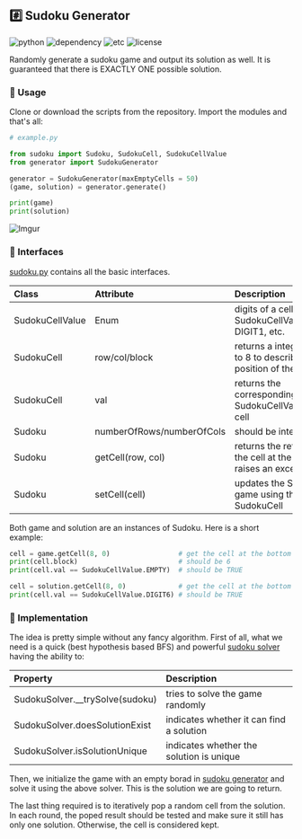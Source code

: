 ## #️⃣ Sudoku Generator

![python](https://img.shields.io/badge/python-3+-blue.svg)
![dependency](https://img.shields.io/badge/dependency-none-green.svg)
![etc](https://img.shields.io/badge/etc-few%20seconds-yellow.svg)
![license](https://img.shields.io/badge/license-none-blueviolet.svg)

Randomly generate a sudoku game and output its solution as well. It is guaranteed that there is EXACTLY ONE possible solution.


### 📔 Usage

Clone or download the scripts from the repository. Import the modules and that's all:

```python
# example.py

from sudoku import Sudoku, SudokuCell, SudokuCellValue
from generator import SudokuGenerator

generator = SudokuGenerator(maxEmptyCells = 50)
(game, solution) = generator.generate()

print(game)
print(solution)
```

![Imgur](https://i.imgur.com/LurZnAE.png)


### 📝 Interfaces

[sudoku.py](https://github.com/der3318/sudoku-generator/blob/master/sudoku.py) contains all the basic interfaces.

| Class | Attribute | Description |
| :- | :- | :- |
| SudokuCellValue | Enum | digits of a cell including SudokuCellValue.EMPTY, DIGIT1, etc. |
| SudokuCell | row/col/block | returns a integer from 0 to 8 to describe the position of the cell |
| SudokuCell | val | returns the corresponding SudokuCellValue of the cell |
| Sudoku | numberOfRows/numberOfCols | should be integer 9 |
| Sudoku | getCell(row, col) | returns the reference to the cell at the position or raises an exception |
| Sudoku | setCell(cell) | updates the Sudoku game using this SudokuCell |

Both game and solution are an instances of Sudoku. Here is a short example:

```python
cell = game.getCell(8, 0)                 # get the cell at the bottom left corner from generated game
print(cell.block)                         # should be 6
print(cell.val == SudokuCellValue.EMPTY)  # should be TRUE

cell = solution.getCell(8, 0)             # get the cell at the bottom left corner from its solution
print(cell.val == SudokuCellValue.DIGIT6) # should be TRUE
```


### 🔑 Implementation

The idea is pretty simple without any fancy algorithm. First of all, what we need is a quick (best hypothesis based BFS) and powerful [sudoku solver](https://github.com/der3318/sudoku-generator/blob/master/solver.py) having the ability to:

| Property | Description |
| :- | :- |
| SudokuSolver.__trySolve(sudoku) | tries to solve the game randomly |
| SudokuSolver.doesSolutionExist | indicates whether it can find a solution |
| SudokuSolver.isSolutionUnique | indicates whether the solution is unique |

Then, we initialize the game with an empty borad in [sudoku generator](https://github.com/der3318/sudoku-generator/blob/master/generator.py) and solve it using the above solver. This is the solution we are going to return.

The last thing required is to iteratively pop a random cell from the solution. In each round, the poped result should be tested and make sure it still has only one solution. Otherwise, the cell is considered kept.

